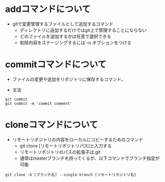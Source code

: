 # addコマンドについて

* gitで変更管理するファイルとして追加するコマンド
  * ディレクトリに追加するだけではgit上で管理することにならない
  * どのファイルを追加するかは任意で選択できる
  * 削除内容をステージングするには -u オプションをつける

# commitコマンドについて
  * ファイルの変更や追加をリポジトリに保存するコマンド。

  * 文法
  ```
  git commit
  git commit -m 'commit comment'
  ```

# cloneコマンドについて

* リモートリポジトリの内容をローカルにコピーするためのコマンド
  * git clone [リモートリポジトリパス]と入力する
  * リモートリポジトリのパスの拡張子は.git
  * 通常はmasterブランチを持ってくるが、以下コマンドでブランチ指定が可能

```
git clone -b [ブランチ名] --single-branch [リモートリポジトリ名]
```
